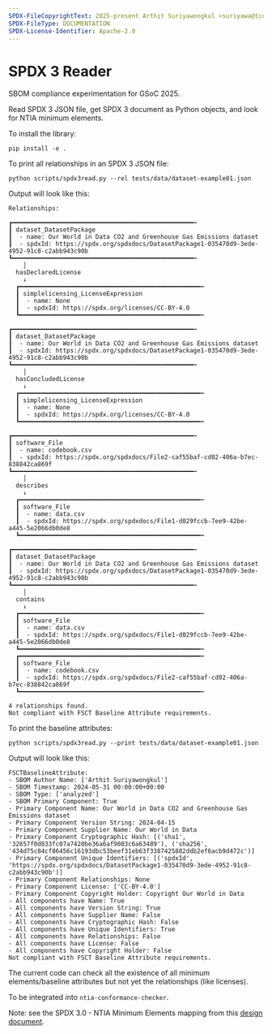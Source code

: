 ```yaml
---
SPDX-FileCopyrightText: 2025-present Arthit Suriyawongkul <suriyawa@tcd.ie>
SPDX-FileType: DOCUMENTATION
SPDX-License-Identifier: Apache-2.0
---
```


# SPDX 3 Reader

SBOM compliance experimentation for GSoC 2025.

Read SPDX 3 JSON file, get SPDX 3 document as Python objects,
and look for NTIA minimum elements.

To install the library:

```shell
pip install -e .
```

To print all relationships in an SPDX 3 JSON file:

```shell
python scripts/spdx3read.py --rel tests/data/dataset-example01.json
```

Output will look like this:

```text
Relationships:

┏━━━━━━━━━━━━━━━━━━━━━━━━━━━━━━━━━━━━━━━━━━━━━━━━━━┅
┃ dataset_DatasetPackage
┃  - name: Our World in Data CO2 and Greenhouse Gas Emissions dataset
┃  - spdxId: https://spdx.org/spdxdocs/DatasetPackage1-035470d9-3ede-4952-91c8-c2abb943c90b
┗━━━━━━━━━━━━━━━━━━━━━━━━━━━━━━━━━━━━━━━━━━━━━━━━━━┅
    │
  hasDeclaredLicense
    ↓
  ┏━━━━━━━━━━━━━━━━━━━━━━━━━━━━━━━━━━━━━━━━━━━━━━━━━━┅
  ┃ simplelicensing_LicenseExpression
  ┃  - name: None
  ┃  - spdxId: https://spdx.org/licenses/CC-BY-4.0
  ┗━━━━━━━━━━━━━━━━━━━━━━━━━━━━━━━━━━━━━━━━━━━━━━━━━━┅

┏━━━━━━━━━━━━━━━━━━━━━━━━━━━━━━━━━━━━━━━━━━━━━━━━━━┅
┃ dataset_DatasetPackage
┃  - name: Our World in Data CO2 and Greenhouse Gas Emissions dataset
┃  - spdxId: https://spdx.org/spdxdocs/DatasetPackage1-035470d9-3ede-4952-91c8-c2abb943c90b
┗━━━━━━━━━━━━━━━━━━━━━━━━━━━━━━━━━━━━━━━━━━━━━━━━━━┅
    │
  hasConcludedLicense
    ↓
  ┏━━━━━━━━━━━━━━━━━━━━━━━━━━━━━━━━━━━━━━━━━━━━━━━━━━┅
  ┃ simplelicensing_LicenseExpression
  ┃  - name: None
  ┃  - spdxId: https://spdx.org/licenses/CC-BY-4.0
  ┗━━━━━━━━━━━━━━━━━━━━━━━━━━━━━━━━━━━━━━━━━━━━━━━━━━┅

┏━━━━━━━━━━━━━━━━━━━━━━━━━━━━━━━━━━━━━━━━━━━━━━━━━━┅
┃ software_File
┃  - name: codebook.csv
┃  - spdxId: https://spdx.org/spdxdocs/File2-caf55baf-cd02-406a-b7ec-838842ca869f
┗━━━━━━━━━━━━━━━━━━━━━━━━━━━━━━━━━━━━━━━━━━━━━━━━━━┅
    │
  describes
    ↓
  ┏━━━━━━━━━━━━━━━━━━━━━━━━━━━━━━━━━━━━━━━━━━━━━━━━━━┅
  ┃ software_File
  ┃  - name: data.csv
  ┃  - spdxId: https://spdx.org/spdxdocs/File1-d029fccb-7ee9-42be-a445-5e2066db0de8
  ┗━━━━━━━━━━━━━━━━━━━━━━━━━━━━━━━━━━━━━━━━━━━━━━━━━━┅

┏━━━━━━━━━━━━━━━━━━━━━━━━━━━━━━━━━━━━━━━━━━━━━━━━━━┅
┃ dataset_DatasetPackage
┃  - name: Our World in Data CO2 and Greenhouse Gas Emissions dataset
┃  - spdxId: https://spdx.org/spdxdocs/DatasetPackage1-035470d9-3ede-4952-91c8-c2abb943c90b
┗━━━━━━━━━━━━━━━━━━━━━━━━━━━━━━━━━━━━━━━━━━━━━━━━━━┅
    │
  contains
    ↓
  ┏━━━━━━━━━━━━━━━━━━━━━━━━━━━━━━━━━━━━━━━━━━━━━━━━━━┅
  ┃ software_File
  ┃  - name: data.csv
  ┃  - spdxId: https://spdx.org/spdxdocs/File1-d029fccb-7ee9-42be-a445-5e2066db0de8
  ┗━━━━━━━━━━━━━━━━━━━━━━━━━━━━━━━━━━━━━━━━━━━━━━━━━━┅
  ┏━━━━━━━━━━━━━━━━━━━━━━━━━━━━━━━━━━━━━━━━━━━━━━━━━━┅
  ┃ software_File
  ┃  - name: codebook.csv
  ┃  - spdxId: https://spdx.org/spdxdocs/File2-caf55baf-cd02-406a-b7ec-838842ca869f
  ┗━━━━━━━━━━━━━━━━━━━━━━━━━━━━━━━━━━━━━━━━━━━━━━━━━━┅

4 relationships found.
Not compliant with FSCT Baseline Attribute requirements.
```

To print the baseline attributes:

```shell
python scripts/spdx3read.py --print tests/data/dataset-example01.json
```

Output will look like this:

```text
FSCTBaselineAttribute:
- SBOM Author Name: ['Arthit Suriyawongkul']
- SBOM Timestamp: 2024-05-31 00:00:00+00:00
- SBOM Type: ['analyzed']
- SBOM Primary Component: True
- Primary Component Name: Our World in Data CO2 and Greenhouse Gas Emissions dataset
- Primary Component Version String: 2024-04-15
- Primary Component Supplier Name: Our World in Data
- Primary Component Cryptographic Hash: [('sha1', '32657f0d033fc07a7420be36a6af9083c6a63489'), ('sha256', '434d75c84cf86456c16193dbc53beef31eb63f3387425882ddb2ef6acb9d472c')]
- Primary Component Unique Identifiers: [('spdxId', 'https://spdx.org/spdxdocs/DatasetPackage1-035470d9-3ede-4952-91c8-c2abb943c90b')]
- Primary Component Relationships: None
- Primary Component License: ['CC-BY-4.0']
- Primary Component Copyright Holder: Copyright Our World in Data
- All components have Name: True
- All components have Version String: True
- All components have Supplier Name: False
- All components have Cryptographic Hash: False
- All components have Unique Identifiers: True
- All components have Relationships: False
- All components have License: False
- All components have Copyright Holder: False
Not compliant with FSCT Baseline Attribute requirements.
```

The current code can check all the existence of all minimum elements/baseline attributes
but not yet the relationships (like licenses).

To be integrated into `ntia-conformance-checker`.

Note: see the SPDX 3.0 - NTIA Minimum Elements mapping from this
[design document](https://docs.google.com/document/d/1pueRxlxoM9n1eG9g6AihjLvybEBTd77m22mRYBQltpg/edit?tab=t.0#heading=h.qtqmj6afdw8r).
